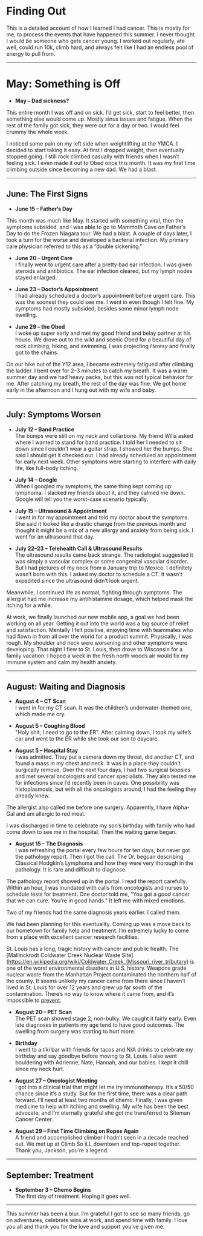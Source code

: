 # Finding Out  

This is a detailed account of how I learned I had cancer. This is mostly for me, to process the events that have happened this summer. I never thought I would be someone who gets cancer young. I worked out regularly, ate well, could run 10k, climb hard, and always felt like I had an endless pool of energy to pull from.  

---

# May: Something is Off 

- **May – Dad sickness?**  

This entire month I was off and on sick. I’d get sick, start to feel better, then something else would come up. Mostly sinus issues and fatigue. When the rest of the family got sick, they were out for a day or two. I would feel crummy the whole week.  

I noticed some pain on my left side when weightlifting at the YMCA. I decided to start taking it easy. At first I dropped weight, then eventually stopped going. I still rock climbed casually with friends when I wasn’t feeling sick. I even made it out to Obed once this month. It was my first time climbing outside since becoming a new dad. We had a blast.  

---

## June: The First Signs  

- **June 15 – Father’s Day**  

This month was much like May. It started with something viral, then the symptoms subsided, and I was able to go to Mammoth Cave on Father’s Day to do the Frozen Niagara tour. We had a blast. A couple of days later, I took a turn for the worse and developed a bacterial infection. My primary care physician referred to this as a “double sickening.”  

- **June 20 – Urgent Care**  
I finally went to urgent care after a pretty bad ear infection. I was given steroids and antibiotics. The ear infection cleared, but my lymph nodes stayed enlarged.  

- **June 23 – Doctor’s Appointment**  
I had already scheduled a doctor’s appointment before urgent care. This was the soonest they could see me. I went in even though I felt fine. My symptoms had mostly subsided, besides some minor lymph node swelling.  

- **June 29 – the Obed**  
I woke up super early and met my good friend and belay partner at his house. We drove out to the wild and scenic Obed for a beautiful day of rock climbing, hiking, and swimming. I was projecting *Heresy* and finally got to the chains.  

On our hike out of the Y12 area, I became extremely fatigued after climbing the ladder. I bent over for 2–3 minutes to catch my breath. It was a warm summer day and we had heavy packs, but this was not typical behavior for me. After catching my breath, the rest of the day was fine. We got home early in the afternoon and I hung out with my wife and baby.  

---

## July: Symptoms Worsen 

- **July 12 – Band Practice**  
The bumps were still on my neck and collarbone. My friend Willa asked where I wanted to stand for band practice. I told her I needed to sit down since I couldn’t wear a guitar strap. I showed her the bumps. She said I should get it checked out. I had already scheduled an appointment for early next week. Other symptoms were starting to interfere with daily life, like full-body itching.  

- **July 14 – Google**  
When I googled my symptoms, the same thing kept coming up: lymphoma. I slacked my friends about it, and they calmed me down. Google will tell you the worst-case scenario typically.  

- **July 15 – Ultrasound & Appointment**  
I went in for my appointment and told my doctor about the symptoms. She said it looked like a drastic change from the previous month and thought it might be a mix of a new allergy and anxiety from being sick. I went for an ultrasound that day.  

- **July 22–23 – Telehealth Call & Ultrasound Results**  
The ultrasound results came back strange. The radiologist suggested it was simply a vascular complex or some congenital vascular disorder. But I had pictures of my neck from a January trip to Mexico. I definitely wasn’t born with this. I asked my doctor to schedule a CT. It wasn’t expedited since the ultrasound didn’t look urgent.  

Meanwhile, I continued life as normal, fighting through symptoms. The allergist had me increase my antihistamine dosage, which helped mask the itching for a while.  

At work, we finally launched our new mobile app, a goal we had been working on all year. Getting it out into the world was a big source of relief and satisfaction. Mentally I felt positive, enjoying time with teammates who had flown in from all over the world for a product summit. Physically, I was rough. My shoulder and neck were worsening and other symptoms were developing. That night I flew to St. Louis, then drove to Wisconsin for a family vacation. I hoped a week in the fresh north woods air would fix my immune system and calm my health anxiety.  

---

## August: Waiting and Diagnosis

- **August 4 – CT Scan**  
I went in for my CT scan. It was the children’s underwater-themed one, which made me cry.  

- **August 5 – Coughing Blood**  
"Holy shit, I need to go to the ER". After calming down, I took my wife’s car and went to the ER while she took our son to daycare.  

- **August 5 – Hospital Stay**  
I was admitted. They put a camera down my throat, did another CT, and found a mass in my chest and neck. It was in a place they couldn’t surgically remove. Over the next four days, I had two surgical biopsies and met several oncologists and cancer specialists. They also tested me for infections since I’d recently been in caves. One possibility was histoplasmosis, but with all the oncologists around, I had the feeling they already knew.  

The allergist also called me before one surgery. Apparently, I have Alpha-Gal and am allergic to red meat.  

I was discharged in time to celebrate my son’s birthday with family who had come down to see me in the hospital. Then the waiting game began.  

- **August 15 – The Diagnosis**  
I was refreshing the portal every few hours for ten days, but never got the pathology report. Then I got the call. The Dr. begcan describing Classical Hodgkin’s Lymphoma and how they were very thorough in the pathology. It is rare and difficult to diagnose.

The pathology report showed up in the portal. I read the report carefully. Within an hour, I was inundated with calls from oncologists and nurses to schedule tests for treatment. One doctor told me, “You got a *good* cancer that we can cure. You're in good hands.” It left me with mixed emotions.

Two of my friends had the same diagnosis years earlier. I called them.  

We had been planning for this eventuality. Coming up was a move back to our hometown for family help and treatment. I’m extremely lucky to come from a place with excellent cancer research facilities.  

St. Louis has a long, tragic history with cancer and public health. The [Mallinckrodt Coldwater Creek Nuclear Waste Site](https://en.wikipedia.org/wiki/Coldwater_Creek_(Missouri_river_tributary) is one of the worst environmental disasters in U.S. history. Weapons grade nuclear waste from the Manhattan Project contaminated the northern half of the county. It seems unlikely my cancer came from there since I haven’t lived in St. Louis for over 12 years and grew up far south of the contamination. There’s no way to know where it came from, and it’s impossible to [prevent](https://my.clevelandclinic.org/health/diseases/6206-hodgkin-lymphoma).

- **August 20 – PET Scan**  
The PET scan showed stage 2, non-bulky. We caught it fairly early. Even late diagnoses in patients my age tend to have good outcomes. The swelling from surgery was starting to hurt more.  

- **Birthday**  
I went to a tiki bar with friends for tacos and N/A drinks to celebrate my birthday and say goodbye before moving to St. Louis. I also went bouldering with Adrienne, Nate, Hannah, and our babies. I kept it chill since my neck hurt.  

- **August 27 – Oncologist Meeting**  
I got into a clinical trial that might let me try immunotherapy. It’s a 50/50 chance since it’s a study. But for the first time, there was a clear path forward. I’ll need at least two months of chemo. Finally, I was given medicine to help with itching and swelling. My wife has been the best advocate, and I’m eternally grateful she got me transferred to Siteman Cancer Center.  

- **August 29 – First Time Climbing on Ropes Again**  
A friend and accomplished climber I hadn’t seen in a decade reached out. We met up at Climb So iLL downtown and top-roped together. Thank you, Jackson, you’re a legend.  

---

## September: Treatment

- **September 3 – Chemo Begins**  
The first day of treatment. Hoping it goes well.  

---

This summer has been a blur. I’m grateful I got to see so many friends, go on adventures, celebrate wins at work, and spend time with family. I love you all and thank you for the love and support you’ve given me.  
